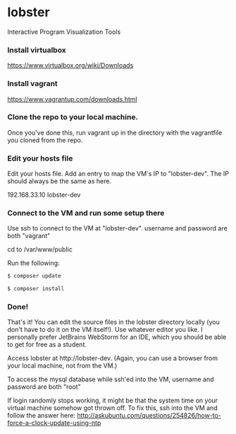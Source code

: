# lobster
Interactive Program Visualization Tools


### Install virtualbox ###

https://www.virtualbox.org/wiki/Downloads

### Install vagrant ###

https://www.vagrantup.com/downloads.html

### Clone the repo to your local machine. ###

Once you've done this, run vagrant up in the directory with the vagrantfile you cloned from the repo.

### Edit your hosts file ###

Edit your hosts file. Add an entry to map the VM's IP to "lobster-dev". The IP should always be the same as here.

192.168.33.10 lobster-dev

### Connect to the VM and run some setup there ###

Use ssh to connect to the VM at "lobster-dev". username and password are both "vagrant"

cd to /var/www/public

Run the following:

~~~ bash
$ composer update

$ composer install
~~~

### Done! ###

That's it! You can edit the source files in the lobster directory locally (you don't have to do it on the VM itself!).
Use whatever editor you like. I personally prefer JetBrains WebStorm for an IDE, which you should be able to get for
free as a student.

Access lobster at http://lobster-dev. (Again, you can use a browser from your local machine, not from the VM.)

To access the mysql database while ssh'ed into the VM, username and password are both "root"

If login randomly stops working, it might be that the system time on your virtual machine somehow got thrown off.
To fix this, ssh into the VM and follow the answer here: http://askubuntu.com/questions/254826/how-to-force-a-clock-update-using-ntp
